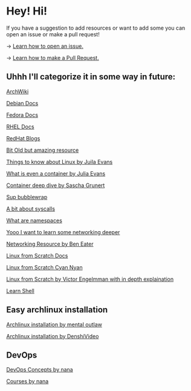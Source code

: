 # Hey! Hi!

If you have a suggestion to add resources or want to add some you can open an issue or make a pull request!

-> [Learn how to open an issue.](https://docs.github.com/en/issues/tracking-your-work-with-issues/creating-an-issue)

-> [Learn how to make a Pull Request.](https://docs.github.com/en/pull-requests/collaborating-with-pull-requests/proposing-changes-to-your-work-with-pull-requests/creating-a-pull-request)

## Uhhh I'll categorize it in some way in future:
[ArchWiki](https://wiki.archlinux.org/)

[Debian Docs](https://www.debian.org/doc/)

[Fedora Docs](https://docs.fedoraproject.org/en-US/docs/)

[RHEL Docs](https://access.redhat.com/documentation/en-us/red_hat_enterprise_linux/9)

[RedHat Blogs](https://www.redhat.com/sysadmin/)

[Bit Old but amazing resource](https://linux.die.net/)

[Things to know about Linux by Juila Evans](https://jvns.ca/blog/2016/11/21/things-to-learn-about-linux/)

[What is even a container by Julia Evans](https://jvns.ca/blog/2016/10/10/what-even-is-a-container/)

[Container deep dive by Sascha Grunert](https://github.com/saschagrunert/demystifying-containers)

[Sup bubblewrap](https://jvns.ca/blog/2022/06/28/some-notes-on-bubblewrap/)

[A bit about syscalls](https://www.youtube.com/watch?v=fLS99zJDHOc)

[What are namespaces](https://www.youtube.com/watch?v=-YnMr1lj4Z8)

[Yooo I want to learn some networking deeper](https://www.youtube.com/playlist?list=PLHh55M_Kq4OCZOAxs2KZyCawhX38YR154)

[Networking Resource by Ben Eater](https://www.youtube.com/playlist?list=PLowKtXNTBypH19whXTVoG3oKSuOcw_XeW)

[Linux from Scratch Docs](https://www.linuxfromscratch.org/lfs/read.html)

[Linux from Scratch Cyan Nyan](https://youtube.com/playlist?list=PLjxmgthn5WK_43uf9afQm28xF4PrvsdfI)

[Linux from Scratch by Victor Engelmman with in depth explaination](https://youtube.com/playlist?list=PLHh55M_Kq4OAPznDEcgnkQsbjgvG-QFBR)

[Learn Shell](https://pubs.opengroup.org/onlinepubs/9699919799/utilities/)

## Easy archlinux installation

[Archlinux installation by mental outlaw](https://www.youtube.com/watch?v=rUEnS1zj1DM)

[Archlinux installation by DenshiVideo](https://www.youtube.com/watch?v=68z11VAYMS8)

## DevOps 
[DevOps Concepts by nana](https://www.youtube.com/playlist?list=PLy7NrYWoggjwV7qC4kmgbgtFBsqkrsefG)

[Courses by nana](https://www.youtube.com/playlist?list=PLy7NrYWoggjxtN4YbSMYFFdpaxb-fR4zC)
